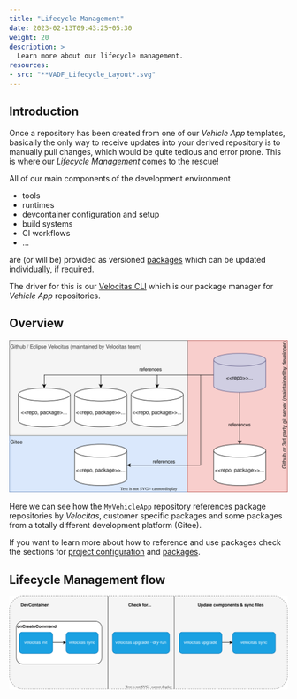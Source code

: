 ```yaml
---
title: "Lifecycle Management"
date: 2023-02-13T09:43:25+05:30
weight: 20
description: >
  Learn more about our lifecycle management.
resources:
- src: "**VADF_Lifecycle_Layout*.svg"
---
```


## Introduction

Once a repository has been created from one of our _Vehicle App_ templates, basically the only way to receive updates into your derived repository is to manually pull changes, which would be quite tedious and error prone. This is where our _Lifecycle Management_ comes to the rescue!

All of our main components of the development environment

* tools
* runtimes
* devcontainer configuration and setup
* build systems
* CI workflows
* ...

are (or will be) provided as versioned [packages](/docs/concepts/lifecycle_management/packages/) which can be updated individually, if required.

The driver for this is our [Velocitas CLI](https://github.com/eclipse-velocitas/cli) which is our package manager for _Vehicle App_ repositories.

## Overview

![](./VADF_Lifecycle_Layout.drawio.svg)

Here we can see how the `MyVehicleApp` repository references package repositories by _Velocitas_, customer specific packages and some packages from a totally different development platform (Gitee).

If you want to learn more about how to reference and use packages check the sections for [project configuration](/docs/concepts/lifecycle_management/project-configuration/) and [packages](/docs/concepts/lifecycle_management/packages/usage/).

## Lifecycle Management flow

![](./VADF_Lifecycle_Flow.drawio.svg)
